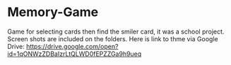 # Memory-Game
Game for selecting cards then find the smiler card, it was a school project.
Screen shots are included on the folders.
Here is link to thme via Google Drive:
https://drive.google.com/open?id=1qONWzZDBaIzrLtQLWD0fEPZZGa9h9ueq
